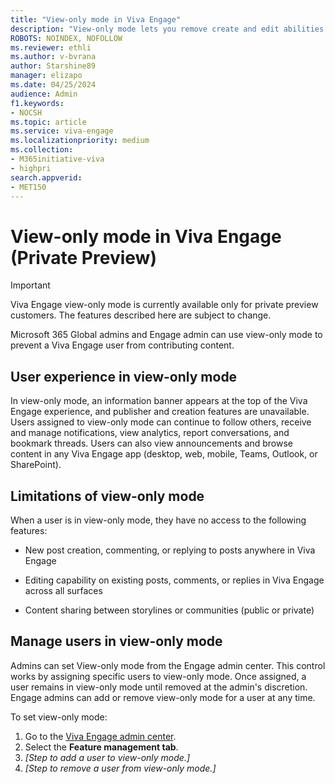 ```yaml
---
title: "View-only mode in Viva Engage"
description: "View-only mode lets you remove create and edit abilities from specific Viva Engage users as needed."
ROBOTS: NOINDEX, NOFOLLOW
ms.reviewer: ethli
ms.author: v-bvrana
author: Starshine89
manager: elizapo
ms.date: 04/25/2024
audience: Admin
f1.keywords:
- NOCSH
ms.topic: article
ms.service: viva-engage
ms.localizationpriority: medium
ms.collection:  
- M365initiative-viva
- highpri
search.appverid:
- MET150
---
```


# View-only mode in Viva Engage (Private Preview)

>[!IMPORTANT]
>Viva Engage view-only mode is currently available only for private preview customers.  The features described here are subject to change.

Microsoft 365 Global admins and Engage admin can use view-only mode to prevent a Viva Engage user from contributing content.

## User experience in view-only mode

In view-only mode, an information banner appears at the top of the Viva Engage experience, and publisher and creation features are unavailable. Users assigned to view-only mode can continue to follow others, receive and manage notifications, view analytics, report conversations, and bookmark threads. Users can also view announcements and browse content in any Viva Engage app (desktop, web, mobile, Teams, Outlook, or SharePoint).

## Limitations of view-only mode

When a user is in view-only mode, they have no access to the following features:

- New post creation, commenting, or replying to posts anywhere in Viva Engage

- Editing capability on existing posts, comments, or replies in Viva Engage across all surfaces

- Content sharing between storylines or communities (public or private)

## Manage users in view-only mode

Admins can set View-only mode from the Engage admin center. This control works by assigning specific users to view-only mode. Once assigned, a user remains in view-only mode until removed at the admin's discretion. Engage admins can add or remove view-only mode for a user at any time.

To set view-only mode:

1. Go to the [Viva Engage admin center](/viva/engage/eac-as-access-eac).
1. Select the **Feature management tab**.
1. _[Step to add a user to view-only mode.]_
1. _[Step to remove a user from view-only mode.]_
